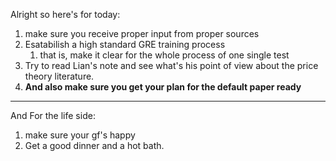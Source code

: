 Alright so here's for today:
1. make sure you receive proper input from proper sources
2. Esatabilish a high standard GRE training process
	1. that is, make it clear for the whole process of one single test
3. Try to read Lian's note and see what's his point of view about  the price theory literature.
4. **And also make sure you get your plan for the default paper ready**
---
And For the life side:
1. make sure your gf's happy
2. Get a good dinner and a hot bath.
